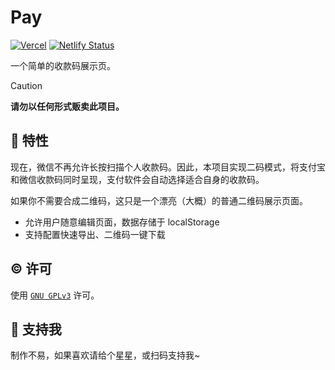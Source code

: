 # Pay

[![Vercel](https://vercelbadge.vercel.app/api/alex3236/pay)](https://vercel.com/alex3236/pay) [![Netlify Status](https://api.netlify.com/api/v1/badges/7badc2ac-2e40-4ed2-8df5-704a25fc921d/deploy-status)](https://app.netlify.com/sites/al-pay/deploys)

一个简单的收款码展示页。

>[!CAUTION]
> **请勿以任何形式贩卖此项目。**

## 🚀 特性

现在，微信不再允许长按扫描个人收款码。因此，本项目实现二码模式，将支付宝和微信收款码同时呈现，支付软件会自动选择适合自身的收款码。

如果你不需要合成二维码，这只是一个漂亮（大概）的普通二维码展示页面。

- 允许用户随意编辑页面，数据存储于 localStorage
- 支持配置快速导出、二维码一键下载

## ©️ 许可

使用 [`GNU GPLv3`](https://www.gnu.org/licenses/gpl-3.0.html) 许可。

## 🌟 支持我

制作不易，如果喜欢请给个星星，或扫码支持我~
